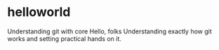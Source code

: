 # helloworld
Understanding git with core
Hello, folks
Understanding exactly how git works and setting practical hands on it.
